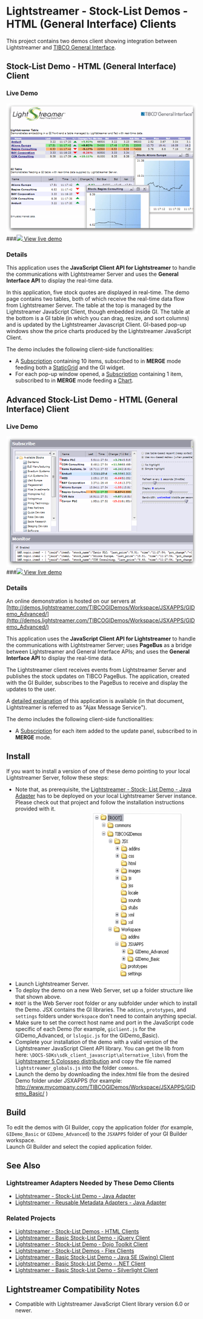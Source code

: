 # Lightstreamer - Stock-List Demos - HTML (General Interface) Clients

This project contains two demos client showing integration between Lightstreamer and [TIBCO General Interface](http://developer.tibco.com/gi/default.jsp).


## Stock-List Demo - HTML (General Interface) Client ##
<!-- START DESCRIPTION lightstreamer-example-stocklist-client-gi-stock-list-demo---html-general-interface-client -->

### Live Demo

[![screenshot](screen_gibasic_large.png)](http://demos.lightstreamer.com/TIBCOGIDemos/Workspace/JSXAPPS/GIDemo_Basic/)<br>
###[![](http://demos.lightstreamer.com/site/img/play.png) View live demo](http://demos.lightstreamer.com/TIBCOGIDemos/Workspace/JSXAPPS/GIDemo_Basic/)<br>

### Details

This application uses the <b>JavaScript Client API for Lightstreamer</b> to handle the communications with Lightstreamer Server and uses the <b>General Interface API</b> to display the real-time data.<br>

In this application, five stock quotes are displayed in real-time. The demo page contains two tables, both of which receive the real-time data flow from Lightstreamer Server. The table at the top is managed by the Lightstreamer JavaScript Client, though embedded inside GI. The table at the bottom is a GI table (in which you can drag, resize, and sort columns) and is updated by the Lightstreamer Javascript Client. GI-based pop-up windows show the price charts produced by the Lightstreamer JavaScript Client.<br>

The demo includes the following client-side functionalities:
* A [Subscription](http://www.lightstreamer.com/docs/client_javascript_uni_api/Subscription.html) containing 10 items, subscribed to in <b>MERGE</b> mode feeding both a [StaticGrid](http://www.lightstreamer.com/docs/client_javascript_uni_api/StaticGrid.html) and the GI widget.
* For each pop-up window opened, a [Subscription](http://www.lightstreamer.com/docs/client_javascript_uni_api/Subscription.html) containing 1 item, subscribed to in <b>MERGE</b> mode feeding a [Chart](http://www.lightstreamer.com/docs/client_javascript_uni_api/Chart.html).

<!-- END DESCRIPTION lightstreamer-example-stocklist-client-gi-stock-list-demo---html-general-interface-client -->

## Advanced Stock-List Demo - HTML (General Interface) Client ##
<!-- START DESCRIPTION lightstreamer-example-stocklist-client-gi-advanced-stock-list-demo---html-general-interface-client -->

### Live Demo

[![screenshot](screen_giadvanced_large.png)](http://demos.lightstreamer.com/TIBCOGIDemos/Workspace/JSXAPPS/GIDemo_Advanced/)<br>
###[![](http://demos.lightstreamer.com/site/img/play.png) View live demo](http://demos.lightstreamer.com/TIBCOGIDemos/Workspace/JSXAPPS/GIDemo_Advanced/)<br>

### Details

An online demonstration is hosted on our servers at [http://demos.lightstreamer.com/TIBCOGIDemos/Workspace/JSXAPPS/GIDemo_Advanced/](http://demos.lightstreamer.com/TIBCOGIDemos/Workspace/JSXAPPS/GIDemo_Advanced/)

This application uses the <b>JavaScript Client API for Lightstreamer</b> to handle the communications with Lightstreamer Server; uses <b>PageBus</b> as a bridge between Lightstreamer and General Interface APIs; and uses the <b>General Interface API</b> to display the real-time data.<br>

The Lightstreamer client receives events from Lightstreamer Server and publishes the stock updates on TIBCO PageBus. The application, created with the GI Builder, subscribes to the PageBus to receive and display the updates to the user.<br>

A [detailed explanation](http://demos.lightstreamer.com/TIBCOGIDemos/Workspace/JSXAPPS/GIDemo_Advanced/GI-AMS%20Demo.pdf) of this application is available (in that document, Lightstreamer is referred to as "Ajax Message Service").<br>

The demo includes the following client-side functionalities:
* A [Subscription](http://www.lightstreamer.com/docs/client_javascript_uni_api/Subscription.html) for each item added to the update panel, subscribed to in <b>MERGE</b> mode.

<!-- END DESCRIPTION lightstreamer-example-stocklist-client-gi-advanced-stock-list-demo---html-general-interface-client -->


## Install

If you want to install a version of one of these demo pointing to your local Lightstreamer Server, follow these steps:

* Note that, as prerequisite, the [Lightstreamer - Stock- List Demo - Java Adapter](https://github.com/Weswit/Lightstreamer-example-Stocklist-adapter-java) has to be deployed on your local Lightstreamer Server instance. Please check out that project and follow the installation instructions provided with it.
* Launch Lightstreamer Server.
![Folder structure](dir.png)<br>
* To deploy the demo on a new Web Server, set up a folder structure like that shown above.
* `ROOT` is the Web Server root folder or any subfolder under which to install the Demo. JSX contains the GI libraries. The `addins`, `prototypes`, and `settings` folders under `Workspace` don't need to contain anything special. 
* Make sure to set the correct host name and port in the JavaScript code specific of each Demo (for example, `giclient.js` for the GIDemo_Advanced, or `lslogic.js` for the GIDemo_Basic).
* Complete your installation of the demo with a valid version of the Lightstreamer JavaScript Client API library.
You can get the lib from here: `\DOCS-SDKs\sdk_client_javascript\alternative_libs\` from the [Lightstreamer 5 Colosseo distribution](http://www.lightstreamer.com/download) and copy the file named `lightstreamer_globals.js` into the folder `commons`.<br>
* Launch the demo by downloading the index.html file from the desired Demo folder under JSXAPPS (for example: http://www.mycompany.com/TIBCOGIDemos/Workspace/JSXAPPS/GIDemo_Basic/ )

## Build

To edit the demos with GI Builder, copy the application folder (for example, `GIDemo_Basic` or `GIDemo_Advanced`) to the `JSXAPPS` folder of your GI Builder workspace.<br>
Launch GI Builder and select the copied application folder.

## See Also

### Lightstreamer Adapters Needed by These Demo Clients
<!-- START RELATED_ENTRIES -->

* [Lightstreamer - Stock-List Demo - Java Adapter](https://github.com/Weswit/Lightstreamer-example-Stocklist-adapter-java)
* [Lightstreamer - Reusable Metadata Adapters - Java Adapter](https://github.com/Weswit/Lightstreamer-example-ReusableMetadata-adapter-java)

<!-- END RELATED_ENTRIES -->

### Related Projects

* [Lightstreamer - Stock-List Demos - HTML Clients](https://github.com/Weswit/Lightstreamer-example-Stocklist-client-javascript)
* [Lightstreamer - Basic Stock-List Demo - jQuery Client](https://github.com/Weswit/Lightstreamer-example-StockList-client-jquery)
* [Lightstreamer - Stock-List Demo - Dojo Toolkit Client](https://github.com/Weswit/Lightstreamer-example-StockList-client-dojo)
* [Lightstreamer - Stock-List Demos - Flex Clients](https://github.com/Weswit/Lightstreamer-example-StockList-client-flex)
* [Lightstreamer - Basic Stock-List Demo - Java SE (Swing) Client](https://github.com/Weswit/Lightstreamer-example-StockList-client-java)
* [Lightstreamer - Basic Stock-List Demo - .NET Client](https://github.com/Weswit/Lightstreamer-example-StockList-client-dotnet)
* [Lightstreamer - Basic Stock-List Demo - Silverlight Client](https://github.com/Weswit/Lightstreamer-example-StockList-client-silverlight)

## Lightstreamer Compatibility Notes

* Compatible with Lightstreamer JavaScript Client library version 6.0 or newer.
